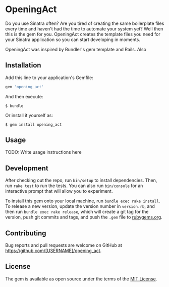# OpeningAct

Do you use Sinatra often? Are you tired of creating the same boilerplate files every time and haven't had the time to automate your system yet? Well then this is the gem for you. OpeningAct creates the template files you need for your Sinatra application so you can start developing in moments.

OpeningAct was inspired by Bundler's gem template and Rails. Also

## Installation

Add this line to your application's Gemfile:

```ruby
gem 'opening_act'
```

And then execute:

    $ bundle

Or install it yourself as:

    $ gem install opening_act

## Usage

TODO: Write usage instructions here

## Development

After checking out the repo, run `bin/setup` to install dependencies. Then, run `rake test` to run the tests. You can also run `bin/console` for an interactive prompt that will allow you to experiment.

To install this gem onto your local machine, run `bundle exec rake install`. To release a new version, update the version number in `version.rb`, and then run `bundle exec rake release`, which will create a git tag for the version, push git commits and tags, and push the `.gem` file to [rubygems.org](https://rubygems.org).

## Contributing

Bug reports and pull requests are welcome on GitHub at https://github.com/[USERNAME]/opening_act.


## License

The gem is available as open source under the terms of the [MIT License](http://opensource.org/licenses/MIT).
